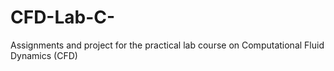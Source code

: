 # CFD-Lab-C-
Assignments and project for the practical lab course on Computational Fluid Dynamics (CFD)
